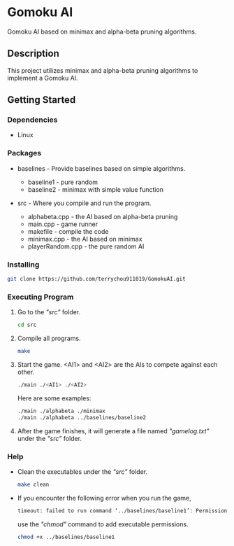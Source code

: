 # Gomoku AI
Gomoku AI based on minimax and alpha-beta pruning algorithms.

## Description
This project utilizes minimax and alpha-beta pruning algorithms to implement a Gomoku AI.

## Getting Started
### Dependencies
- Linux

### Packages
- baselines - Provide baselines based on simple algorithms.
    - baseline1 - pure random
    - baseline2 - minimax with simple value function

- src - Where you compile and run the program.
    - alphabeta.cpp - the AI based on alpha-beta pruning
    - main.cpp - game runner
    - makefile - compile the code
    - minimax.cpp - the AI based on minimax
    - playerRandom.cpp - the pure random AI

### Installing
```bash
git clone https://github.com/terrychou911019/GomokuAI.git
```

### Executing Program
1. Go to the _"src"_ folder.
    ```bash
    cd src
    ```
2. Compile all programs.
    ```bash
    make
    ```
3. Start the game. \<AI1> and \<AI2> are the AIs to compete against each other.
    ```bash
    ./main ./<AI1> ./<AI2>
    ```
    Here are some examples:
    ```bash
    ./main ./alphabeta ./minimax
    ./main ./alphabeta ../baselines/baseline2
    ```
4. After the game finishes, it will generate a file named _"gamelog.txt"_ under the _"src"_ folder.

### Help 
- Clean the executables under the _"src"_ folder.
    ```bash
    make clean
    ```
- If you encounter the following error when you run the game, 
    ```bash
    timeout: failed to run command ‘../baselines/baseline1’: Permission denied
    ```
    use the _"chmod"_ command to add executable permissions.
    ```bash
    chmod +x ../baselines/baseline1
    ```
